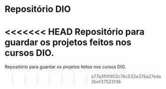 # Repositório DIO

<<<<<<< HEAD
Repositório para guardar os projetos feitos nos cursos DIO.
=======
Repositório para guardar os projetos feitos nos cursos DIO.
>>>>>>> a77a3f0f903c76c533a378a27eda2bef37523136
